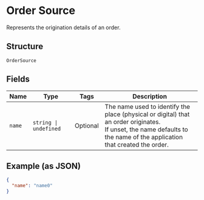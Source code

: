 
# Order Source

Represents the origination details of an order.

## Structure

`OrderSource`

## Fields

| Name | Type | Tags | Description |
|  --- | --- | --- | --- |
| `name` | `string \| undefined` | Optional | The name used to identify the place (physical or digital) that an order originates.<br>If unset, the name defaults to the name of the application that created the order. |

## Example (as JSON)

```json
{
  "name": "name0"
}
```

